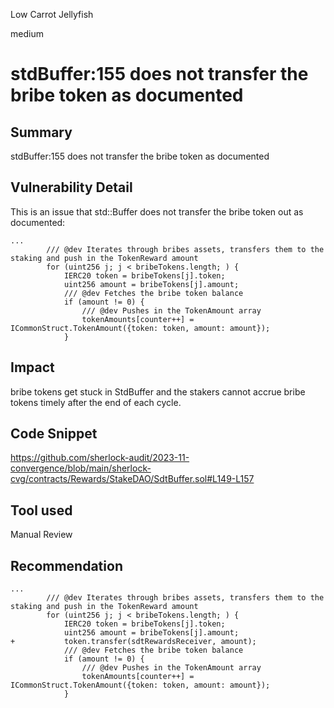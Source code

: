 Low Carrot Jellyfish

medium

# stdBuffer:155 does not transfer the bribe token as documented

## Summary
stdBuffer:155 does not transfer the bribe token as documented

## Vulnerability Detail
This is an issue that std::Buffer does not transfer the bribe token out as documented:
```solidity
...
        /// @dev Iterates through bribes assets, transfers them to the staking and push in the TokenReward amount
        for (uint256 j; j < bribeTokens.length; ) {
            IERC20 token = bribeTokens[j].token;
            uint256 amount = bribeTokens[j].amount;
            /// @dev Fetches the bribe token balance
            if (amount != 0) {
                /// @dev Pushes in the TokenAmount array
                tokenAmounts[counter++] = ICommonStruct.TokenAmount({token: token, amount: amount});
            }
```

## Impact
bribe tokens get stuck in StdBuffer and the stakers cannot accrue bribe tokens timely after the end of each cycle.

## Code Snippet
https://github.com/sherlock-audit/2023-11-convergence/blob/main/sherlock-cvg/contracts/Rewards/StakeDAO/SdtBuffer.sol#L149-L157
## Tool used

Manual Review

## Recommendation
```solidity
...
        /// @dev Iterates through bribes assets, transfers them to the staking and push in the TokenReward amount
        for (uint256 j; j < bribeTokens.length; ) {
            IERC20 token = bribeTokens[j].token;
            uint256 amount = bribeTokens[j].amount;
+           token.transfer(sdtRewardsReceiver, amount);
            /// @dev Fetches the bribe token balance
            if (amount != 0) {
                /// @dev Pushes in the TokenAmount array
                tokenAmounts[counter++] = ICommonStruct.TokenAmount({token: token, amount: amount});
            }
```